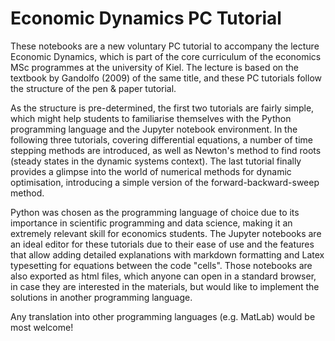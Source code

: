 # Economic Dynamics PC Tutorial

These notebooks are a new voluntary PC tutorial to accompany the lecture Economic Dynamics, which is part of the core curriculum of the economics MSc programmes at the university of Kiel. The lecture is based on the textbook by Gandolfo (2009) of the same title, and these PC tutorials follow the structure of the pen & paper tutorial.

As the structure is pre-determined, the first two tutorials are fairly simple, which might help students to familiarise themselves with the Python programming language and the Jupyter notebook environment. In the following three tutorials, covering differential equations, a number of time stepping methods are introduced, as well as Newton's method to find roots (steady states in the dynamic systems context). The last tutorial finally provides a glimpse into the world of numerical methods for dynamic optimisation, introducing a simple version of the forward-backward-sweep method.

Python was chosen as the programming language of choice due to its importance in scientific programming and data science, making it an extremely relevant skill for economics students. The Jupyter notebooks are an ideal editor for these tutorials due to their ease of use and the features that allow adding detailed explanations with markdown formatting and Latex typesetting for equations between the code "cells". Those notebooks are also exported as html files, which anyone can open in a standard browser, in case they are interested in the materials, but would like to implement the solutions in another programming language.

Any translation into other programming languages (e.g. MatLab) would be most welcome!

